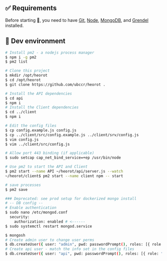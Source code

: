 ## :white_check_mark: Requirements

Before starting :checkered_flag:, you need to have [Git](https://git-scm.com), [Node](https://nodejs.org/en/), [MongoDB](https://www.mongodb.com/docs/manual/installation/), and [Grendel](https://github.com/ubccr/grendel) installed.

## :checkered_flag: Dev environment

<!-- TODO: write source build docs -->

```bash
# Install pm2 - a nodejs process manager
$ npm i -g pm2
$ pm2 list

# Clone this project
$ mkdir /opt/heorot
$ cd /opt/heorot
$ git clone https://github.com/ubccr/heorot .

# Install the API dependencies
$ cd api
$ npm i
# Install the Client dependencies
$ cd ../client
$ npm i

# Edit the config files
$ cp config.example.js config.js
$ cp ../client/src/config.example.js ../client/srv/config.js
$ vim config.js
$ vim ../client/src/config.js

# Allow port 443 binding (if applicable)
$ sudo setcap cap_net_bind_service=+ep /usr/bin/node

# Use pm2 to start the API and Client
$ pm2 start --name API ~/heorot/api/server.js --watch
~/heorot/client$ pm2 start --name client npm -- start

# save processes
$ pm2 save

### Deprecated: see prod setup for dockerized mongo install
# -- DB config --
# Enable authentication
$ sudo nano /etc/mongod.conf
  security:
    authorization: enabled # <------
$ sudo systemctl restart mongod.service

$ mongosh
# Create admin user to change user perms
$ db.createUser({ user: "admin", pwd: passwordPrompt(), roles: [{ role: "root", db: "admin" }]})
# Create api user - match the info set in the config files
$ db.createUser({ user: "api", pwd: passwordPrompt(), roles: [{ role: "readWrite", db: "dcim" }] })

```
